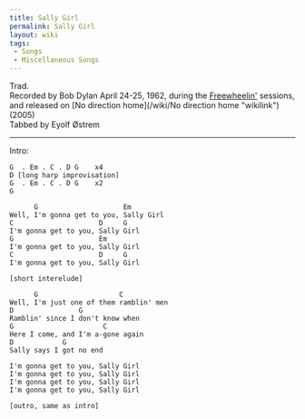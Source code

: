 ```yaml
---
title: Sally Girl
permalink: Sally Girl
layout: wiki
tags:
 - Songs
 - Miscellaneous Songs
---
```


Trad.  
Recorded by Bob Dylan April 24-25, 1962, during the
[Freewheelin'](/wiki/Freewheelin' "wikilink") sessions, and released on [No
direction home](/wiki/No direction home "wikilink") (2005)  
Tabbed by Eyolf Østrem

* * * * *

Intro:

    G  . Em . C . D G    x4
    D [long harp improvisation]
    G  . Em . C . D G    x2
    G

          G                     Em
    Well, I'm gonna get to you, Sally Girl
    C                     D     G
    I'm gonna get to you, Sally Girl
    G                     Em
    I'm gonna get to you, Sally Girl
    C                     D     G
    I'm gonna get to you, Sally Girl

    [short interelude]

          G                    C
    Well, I'm just one of them ramblin' men
    D                G
    Ramblin' since I don't know when
    G                      C
    Here I come, and I'm a-gone again
    D            G
    Sally says I got no end

    I'm gonna get to you, Sally Girl
    I'm gonna get to you, Sally Girl
    I'm gonna get to you, Sally Girl
    I'm gonna get to you, Sally Girl

    [outro, same as intro]
